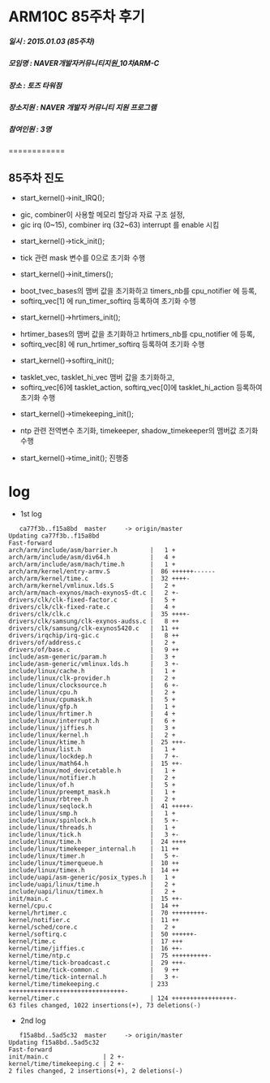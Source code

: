 # ARM10C 85주차 후기
##### 일시 : 2015.01.03 (85주차)
##### 모임명 : NAVER개발자커뮤니티지원_10차ARM-C
##### 장소 : 토즈 타워점
##### 장소지원 : NAVER 개발자 커뮤니티 지원 프로그램
##### 참여인원 :  3명
============

## 85주차 진도
* start_kernel()->init_IRQ();
 - gic, combiner이 사용할 메모리 할당과 자료 구조 설정,
 - gic irq (0~15), combiner irq (32~63) interrupt 를 enable 시킴
* start_kernel()->tick_init();
 - tick 관련 mask 변수를 0으로 초기화 수행
* start_kernel()->init_timers();
 - boot_tvec_bases의 맴버 값을 초기화하고 timers_nb를 cpu_notifier 에 등록,
 - softirq_vec[1] 에 run_timer_softirq 등록하여 초기화 수행
* start_kernel()->hrtimers_init();
 - hrtimer_bases의 맴버 값을 초기화하고 hrtimers_nb를 cpu_notifier 에 등록,
 - softirq_vec[8] 에 run_hrtimer_softirq 등록하여 초기화 수행
* start_kernel()->softirq_init();
 - tasklet_vec, tasklet_hi_vec 맴버 값을 초기화하고,
 - softirq_vec[6]에 tasklet_action, softirq_vec[0]에 tasklet_hi_action 등록하여 초기화 수행
* start_kernel()->timekeeping_init();
 - ntp 관련 전역변수 초기화, timekeeper, shadow_timekeeper의 맴버값 초기화 수행
* start_kernel()->time_init(); 진행중
 
# log
* 1st log

```
   ca77f3b..f15a8bd  master     -> origin/master
Updating ca77f3b..f15a8bd
Fast-forward
arch/arm/include/asm/barrier.h         |   1 +
arch/arm/include/asm/div64.h           |   4 +
arch/arm/include/asm/mach/time.h       |   1 +
arch/arm/kernel/entry-armv.S           |  86 ++++++------
arch/arm/kernel/time.c                 |  32 ++++-
arch/arm/kernel/vmlinux.lds.S          |   2 +
arch/arm/mach-exynos/mach-exynos5-dt.c |   2 +-
drivers/clk/clk-fixed-factor.c         |   5 +
drivers/clk/clk-fixed-rate.c           |   4 +
drivers/clk/clk.c                      |  35 ++++-
drivers/clk/samsung/clk-exynos-audss.c |   8 ++
drivers/clk/samsung/clk-exynos5420.c   |  11 ++
drivers/irqchip/irq-gic.c              |   8 ++
drivers/of/address.c                   |   2 +
drivers/of/base.c                      |   9 ++
include/asm-generic/param.h            |   3 +
include/asm-generic/vmlinux.lds.h      |   3 +-
include/linux/cache.h                  |   1 +
include/linux/clk-provider.h           |   2 +
include/linux/clocksource.h            |   6 +-
include/linux/cpu.h                    |   2 +
include/linux/cpumask.h                |   5 +
include/linux/gfp.h                    |   1 +
include/linux/hrtimer.h                |   4 +
include/linux/interrupt.h              |   6 +
include/linux/jiffies.h                |   3 +
include/linux/kernel.h                 |   2 +
include/linux/ktime.h                  |  25 +++-
include/linux/list.h                   |   1 +
include/linux/lockdep.h                |   7 +-
include/linux/math64.h                 |  15 ++-
include/linux/mod_devicetable.h        |   1 +
include/linux/notifier.h               |   2 +
include/linux/of.h                     |   5 +
include/linux/preempt_mask.h           |   1 +
include/linux/rbtree.h                 |   2 +
include/linux/seqlock.h                |  41 +++++-
include/linux/smp.h                    |   1 +
include/linux/spinlock.h               |   5 +-
include/linux/threads.h                |   1 +
include/linux/tick.h                   |   3 +-
include/linux/time.h                   |  24 ++++
include/linux/timekeeper_internal.h    |  11 ++
include/linux/timer.h                  |   5 +-
include/linux/timerqueue.h             |  10 ++
include/linux/timex.h                  |  14 ++
include/uapi/asm-generic/posix_types.h |   1 +
include/uapi/linux/time.h              |   2 +
include/uapi/linux/timex.h             |   2 +
init/main.c                            |  15 ++-
kernel/cpu.c                           |  14 ++
kernel/hrtimer.c                       |  70 +++++++++-
kernel/notifier.c                      |  11 ++
kernel/sched/core.c                    |   2 +
kernel/softirq.c                       |  50 ++++++-
kernel/time.c                          |  17 +++
kernel/time/jiffies.c                  |  16 ++-
kernel/time/ntp.c                      |  75 ++++++++++-
kernel/time/tick-broadcast.c           |  29 +++-
kernel/time/tick-common.c              |   9 ++
kernel/time/tick-internal.h            |   3 +-
kernel/time/timekeeping.c              | 233 ++++++++++++++++++++++++++++++++-
kernel/timer.c                         | 124 +++++++++++++++++-
63 files changed, 1022 insertions(+), 73 deletions(-)
```

* 2nd log

```
   f15a8bd..5ad5c32  master     -> origin/master
Updating f15a8bd..5ad5c32
Fast-forward
init/main.c               | 2 +-
kernel/time/timekeeping.c | 2 +-
2 files changed, 2 insertions(+), 2 deletions(-)
```
